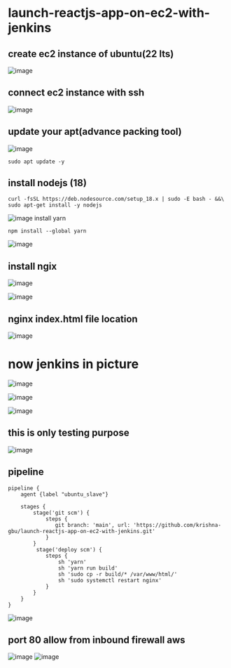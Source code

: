 # launch-reactjs-app-on-ec2-with-jenkins

## create ec2 instance of ubuntu(22 lts)
![image](https://user-images.githubusercontent.com/40553867/201734243-d31db011-6b19-4b92-8806-ae2b2da60768.png)

## connect ec2 instance with ssh 
![image](https://user-images.githubusercontent.com/40553867/201734496-37268a51-a051-4a22-8051-d01db4569a1e.png)

## update your apt(advance packing tool)
![image](https://user-images.githubusercontent.com/40553867/201735301-fb538566-19a8-43b1-b10e-a0095f832db7.png)

```
sudo apt update -y
```

## install nodejs (18)
```
curl -fsSL https://deb.nodesource.com/setup_18.x | sudo -E bash - &&\
sudo apt-get install -y nodejs
```

![image](https://user-images.githubusercontent.com/40553867/201737047-bbe0c745-65f6-4456-b2d7-c005c513c054.png)
install yarn 

```
npm install --global yarn
```

![image](https://user-images.githubusercontent.com/40553867/201738302-b2a49140-a87b-4ca0-84c7-9c2e1717f4c8.png)

## install ngix

![image](https://user-images.githubusercontent.com/40553867/201739646-b503d439-f1e7-4fd3-8897-73dec08f5542.png)

![image](https://user-images.githubusercontent.com/40553867/201740854-e59ffbc9-ae8f-4a69-89ac-15ecf624d8d1.png)
## nginx index.html file location
![image](https://user-images.githubusercontent.com/40553867/201740993-8e4bd277-f76d-4cbd-a6c7-77453bd82174.png)

# now jenkins in picture

![image](https://user-images.githubusercontent.com/40553867/201829842-7daeb359-b25e-4361-b49c-c097ed129b36.png)

![image](https://user-images.githubusercontent.com/40553867/201829441-30098a81-fe3c-4a17-9368-695bd7211d89.png)

![image](https://user-images.githubusercontent.com/40553867/201829505-1ffa166e-bdba-4480-8ee4-ad4d2188a6e1.png)

## this is only testing purpose

![image](https://user-images.githubusercontent.com/40553867/201830391-01b015a1-89bc-49e0-97ac-56a5ec5f21a6.png)

## pipeline
```
pipeline {
    agent {label "ubuntu_slave"}

    stages {
        stage('git scm') {
            steps {
               git branch: 'main', url: 'https://github.com/krishna-gbu/launch-reactjs-app-on-ec2-with-jenkins.git'
            }
        }
         stage('deploy scm') {
            steps {
                sh 'yarn'
                sh 'yarn run build'
                sh 'sudo cp -r build/* /var/www/html/'
                sh 'sudo systemctl restart nginx'
            }
        }
    }
}

```
![image](https://user-images.githubusercontent.com/40553867/201848146-8f704a67-1ba8-4b49-9df1-331f0b44b912.png)

## port 80 allow from inbound firewall aws
![image](https://user-images.githubusercontent.com/40553867/201832532-afa45a0f-70ac-44e2-a955-b83e065e63ad.png)
![image](https://user-images.githubusercontent.com/40553867/201848233-fa1877fa-98c9-4600-a38a-fb3bf37cbc9e.png)

